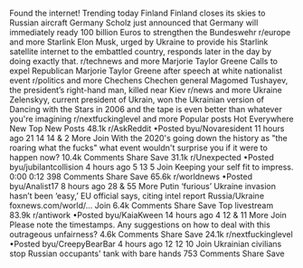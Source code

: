 Found the internet!
Trending today
Finland
Finland closes its skies to Russian aircraft
Germany
Scholz just announced that Germany will immediately ready 100 billion Euros to strengthen the Bundeswehr
r/europe and more
Starlink
Elon Musk, urged by Ukraine to provide his Starlink satellite internet to the embattled country, responds later in the day by doing exactly that.
r/technews and more
Marjorie Taylor Greene
Calls to expel Republican Marjorie Taylor Greene after speech at white nationalist event
r/politics and more
Chechens
Chechen general Magomed Tushayev, the president’s right-hand man, killed near Kiev
r/news and more
Ukraine
Zelenskyy, current president of Ukrain, won the Ukrainian version of Dancing with the Stars in 2006 and the tape is even better than whatever you're imagining
r/nextfuckinglevel and more
Popular posts
Hot
Everywhere
New
Top
New Posts
48.1k
r/AskReddit
•Posted byu/Novaresident
11 hours ago
21
14
14
& 2 More
Join
With the 2020's going down the history as "the roaring what the fucks" what event wouldn't surprise you if it were to happen now?
10.4k Comments
Share
Save
31.1k
r/Unexpected
•Posted byu/jubilantcollision
4 hours ago
5
13
5
Join
Keeping your self fit to impress.
0:00
0:12
398 Comments
Share
Save
65.6k
r/worldnews
•Posted byu/Analist17
8 hours ago
28
& 55 More
Putin ‘furious’ Ukraine invasion hasn’t been ‘easy,’ EU official says, citing intel report
Russia/Ukraine
foxnews.com/world/...
Join
6.4k Comments
Share
Save
Top livestream
83.9k
r/antiwork
•Posted byu/KaiaKween
14 hours ago
4
12
& 11 More
Join
Please note the timestamps. Any suggestions on how to deal with this outrageous unfairness?
4.6k Comments
Share
Save
24.1k
r/nextfuckinglevel
•Posted byu/CreepyBearBar
4 hours ago
12
12
10
Join
Ukrainian civilians stop Russian occupants' tank with bare hands
753 Comments
Share
Save